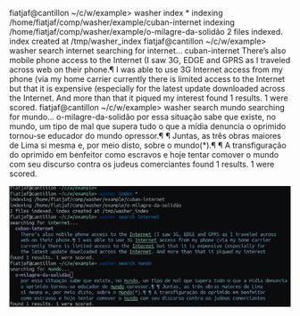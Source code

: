 fiatjaf@cantillon ~/c/w/example> washer index *
indexing /home/fiatjaf/comp/washer/example/cuban-internet
indexing /home/fiatjaf/comp/washer/example/o-milagre-da-solidão
2 files indexed. index created at /tmp/washer_index
fiatjaf@cantillon ~/c/w/example> washer search internet
searching for internet...
  cuban-internet
    There’s also mobile phone access to the Internet (I saw 3G, EDGE and GPRS as I traveled across
    web on their phone.¶ I was able to use 3G Internet access from my phone (via my home carrier
    currently there is limited access to the Internet but that it is expensive (especially for
    the latest update downloaded across the Internet. And more than that it piqued my interest
found 1 results. 1 were scored.
fiatjaf@cantillon ~/c/w/example> washer search mundo
searching for mundo...
  o-milagre-da-solidão
    por essa situação sabe que existe, no mundo, um tipo de mal que supera tudo o que a mídia denuncia
    o oprimido tornou-se educador do mundo opressor.¶ ¶ Juntas, as três obras maiores de Lima
    si mesma e, por meio disto, sobre o mundo(*).¶ ¶ A transfiguração do oprimido em benfeitor
    como escravos e hoje tentar comover o mundo com seu discurso contra os judeus comerciantes
found 1 results. 1 were scored.

![usage screenshot](screenshot.png)
